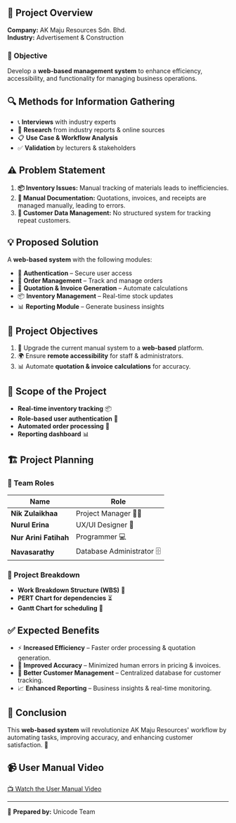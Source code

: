 ## 🏢 Project Overview
**Company:** AK Maju Resources Sdn. Bhd.  
**Industry:** Advertisement & Construction  

### 🚀 Objective
Develop a **web-based management system** to enhance efficiency, accessibility, and functionality for managing business operations.

## 🔍 Methods for Information Gathering
- 📞 **Interviews** with industry experts  
- 📑 **Research** from industry reports & online sources  
- 📋 **Use Case & Workflow Analysis**  
- ✅ **Validation** by lecturers & stakeholders  

## ⚠️ Problem Statement
1. **📦 Inventory Issues:** Manual tracking of materials leads to inefficiencies.  
2. **📜 Manual Documentation:** Quotations, invoices, and receipts are managed manually, leading to errors.  
3. **📂 Customer Data Management:** No structured system for tracking repeat customers.  

## 💡 Proposed Solution
A **web-based system** with the following modules:
- 🔐 **Authentication** – Secure user access  
- 📑 **Order Management** – Track and manage orders  
- 🧾 **Quotation & Invoice Generation** – Automate calculations  
- 📦 **Inventory Management** – Real-time stock updates  
- 📊 **Reporting Module** – Generate business insights  

## 🎯 Project Objectives
1. 🔄 Upgrade the current manual system to a **web-based** platform.  
2. 🌍 Ensure **remote accessibility** for staff & administrators.  
3. 📊 Automate **quotation & invoice calculations** for accuracy.  

## 📌 Scope of the Project
- **Real-time inventory tracking** 📦  
- **Role-based user authentication** 🔑  
- **Automated order processing** 🛒  
- **Reporting dashboard** 📊  

## 🏗️ Project Planning
### 👥 Team Roles
| Name | Role |
|------|------|
| **Nik Zulaikhaa** | Project Manager 👩‍💼 |
| **Nurul Erina** | UX/UI Designer 🎨 |
| **Nur Arini Fatihah** | Programmer 💻 |
| **Navasarathy** | Database Administrator 🗄️ |

### 📅 Project Breakdown
- **Work Breakdown Structure (WBS)** 📌  
- **PERT Chart for dependencies** ⏳  
- **Gantt Chart for scheduling** 📆  

## ✅ Expected Benefits
- ⚡ **Increased Efficiency** – Faster order processing & quotation generation.  
- 🎯 **Improved Accuracy** – Minimized human errors in pricing & invoices.  
- 🤝 **Better Customer Management** – Centralized database for customer tracking.  
- 📈 **Enhanced Reporting** – Business insights & real-time monitoring.  

## 📌 Conclusion
This **web-based system** will revolutionize AK Maju Resources' workflow by automating tasks, improving accuracy, and enhancing customer satisfaction. 🚀  

## 📹 User Manual Video  
[📺 Watch the User Manual Video](https://drive.google.com/drive/folders/1MziaI0VT8vr9VvaglyJqu8nc09Amk_nP?usp=sharing)  

---
👥 **Prepared by:** Unicode Team  
